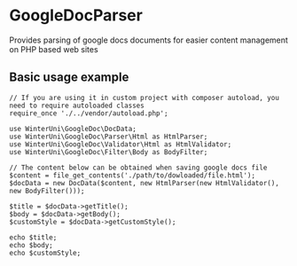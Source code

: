 # GoogleDocParser
Provides parsing of google docs documents for easier content management on PHP based web sites

## Basic usage example
```
// If you are using it in custom project with composer autoload, you need to require autoloaded classes
require_once './../vendor/autoload.php';

use WinterUni\GoogleDoc\DocData;
use WinterUni\GoogleDoc\Parser\Html as HtmlParser;
use WinterUni\GoogleDoc\Validator\Html as HtmlValidator;
use WinterUni\GoogleDoc\Filter\Body as BodyFilter;

// The content below can be obtained when saving google docs file
$content = file_get_contents('./path/to/dowloaded/file.html');
$docData = new DocData($content, new HtmlParser(new HtmlValidator(), new BodyFilter()));

$title = $docData->getTitle();
$body = $docData->getBody();
$customStyle = $docData->getCustomStyle();
  
echo $title;
echo $body;
echo $customStyle;
```